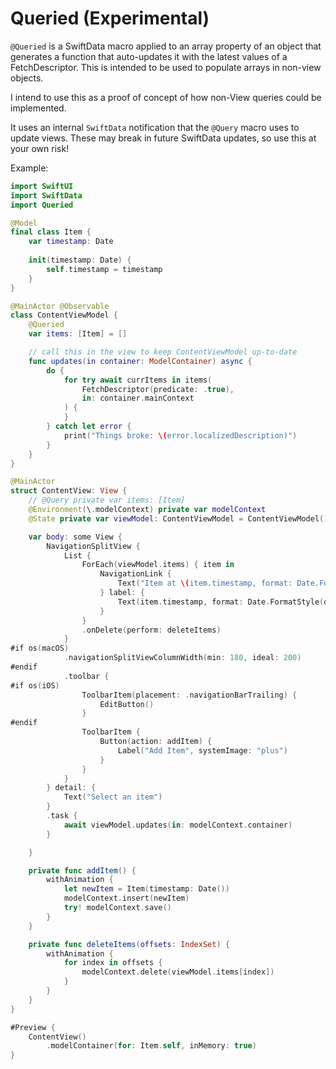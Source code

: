 # Queried (Experimental)

`@Queried` is a SwiftData macro applied to an array property of an object that generates a function that auto-updates it with the latest values of a FetchDescriptor. This is intended to be used to populate arrays in non-view objects.

I intend to use this as a proof of concept of how non-View queries could be implemented. 

It uses an internal `SwiftData` notification that the `@Query` macro uses to update views. These may break in future SwiftData updates, so use this at your own risk!

Example:

```swift
import SwiftUI
import SwiftData
import Queried

@Model
final class Item {
    var timestamp: Date
    
    init(timestamp: Date) {
        self.timestamp = timestamp
    }
}

@MainActor @Observable
class ContentViewModel {
    @Queried
    var items: [Item] = []

    // call this in the view to keep ContentViewModel up-to-date
    func updates(in container: ModelContainer) async {
        do {
            for try await currItems in items(
                FetchDescriptor(predicate: .true),
                in: container.mainContext
            ) {
            }
        } catch let error {
            print("Things broke: \(error.localizedDescription)")
        }
    }
}

@MainActor
struct ContentView: View {
    // @Query private var items: [Item]
    @Environment(\.modelContext) private var modelContext
    @State private var viewModel: ContentViewModel = ContentViewModel()

    var body: some View {
        NavigationSplitView {
            List {
                ForEach(viewModel.items) { item in
                    NavigationLink {
                        Text("Item at \(item.timestamp, format: Date.FormatStyle(date: .numeric, time: .standard))")
                    } label: {
                        Text(item.timestamp, format: Date.FormatStyle(date: .numeric, time: .standard))
                    }
                }
                .onDelete(perform: deleteItems)
            }
#if os(macOS)
            .navigationSplitViewColumnWidth(min: 180, ideal: 200)
#endif
            .toolbar {
#if os(iOS)
                ToolbarItem(placement: .navigationBarTrailing) {
                    EditButton()
                }
#endif
                ToolbarItem {
                    Button(action: addItem) {
                        Label("Add Item", systemImage: "plus")
                    }
                }
            }
        } detail: {
            Text("Select an item")
        }
        .task {
            await viewModel.updates(in: modelContext.container)
        }

    }

    private func addItem() {
        withAnimation {
            let newItem = Item(timestamp: Date())
            modelContext.insert(newItem)
            try! modelContext.save()
        }
    }

    private func deleteItems(offsets: IndexSet) {
        withAnimation {
            for index in offsets {
                modelContext.delete(viewModel.items[index])
            }
        }
    }
}

#Preview {
    ContentView()
        .modelContainer(for: Item.self, inMemory: true)
}
```
